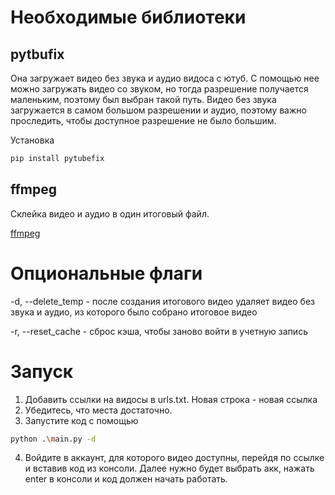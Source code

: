 # Необходимые библиотеки
## pytbufix
Она загружает видео без звука и аудио видоса с ютуб.
С помощью нее можно загружать видео со звуком, но тогда разрешение получается маленьким, поэтому был выбран такой путь.
Видео без звука загружается в самом большом разрешении и аудио, поэтому важно проследить, чтобы доступное разрешение не было большим.

Установка
```bash
pip install pytubefix
```
## ffmpeg
Склейка видео и аудио в один итоговый файл. 

[ffmpeg](https://www.ffmpeg.org/)

# Опциональные флаги

-d, --delete_temp  -  после создания итогового видео удаляет видео без звука и аудио, из которого было собрано итоговое видео

-r, --reset_cache  -  сброс кэша, чтобы заново войти в учетную запись

# Запуск
1) Добавить ссылки на видосы в urls.txt. Новая строка - новая ссылка
2) Убедитесь, что места достаточно.
3)  Запустите код с помощью
```bash
python .\main.py -d
```
4) Войдите в аккаунт, для которого видео доступны, перейдя по ссылке и вставив код из консоли. Далее нужно будет выбрать акк, нажать enter в консоли и код должен начать работать. 
